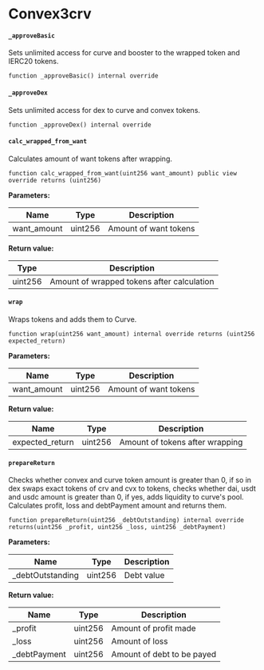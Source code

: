 # Convex3crv

#### **`_approveBasic`**	

Sets unlimited access for curve and booster to the wrapped token and IERC20 tokens. 

```
function _approveBasic() internal override
```

#### **`_approveDex`**	

Sets unlimited access for dex to curve and convex tokens.

```
function _approveDex() internal override
```

#### **`calc_wrapped_from_want`**	

Calculates amount of want tokens after wrapping.

```
function calc_wrapped_from_want(uint256 want_amount) public view override returns (uint256)
```

**Parameters:**

| Name        | Type    | Description            |
|-------------|---------|------------------------|
| want_amount | uint256 | Amount of want tokens  |

**Return value:**

| Type    | Description                                |
|---------|--------------------------------------------|
| uint256 | Amount of wrapped tokens after calculation |

#### **`wrap`**	

Wraps tokens and adds them to Curve. 

```
function wrap(uint256 want_amount) internal override returns (uint256 expected_return)
```

**Parameters:**

| Name        | Type    | Description           |
|-------------|---------|-----------------------|
| want_amount | uint256 | Amount of want tokens |

**Return value:**

| Name            | Type    | Description                     |
|-----------------|---------|---------------------------------|
| expected_return | uint256 | Amount of tokens after wrapping |

#### **`prepareReturn`**	

Checks whether convex and curve token amount is greater than 0, if so in dex swaps exact tokens of crv and cvx to tokens, checks whether dai, usdt and usdc amount is greater than 0, if yes, adds liquidity to curve's pool. Calculates profit, loss and debtPayment amount and returns them.

```
function prepareReturn(uint256 _debtOutstanding) internal override returns(uint256 _profit, uint256 _loss, uint256 _debtPayment)
```

**Parameters:**

| Name             | Type    | Description |
|------------------|---------|-------------|
| _debtOutstanding | uint256 | Debt value  |

**Return value:**

| Name         | Type    | Description                |
|--------------|---------|----------------------------|
| _profit      | uint256 | Amount of profit made      |
| _loss        | uint256 | Amount of loss             |
| _debtPayment | uint256 | Amount of debt to be payed |